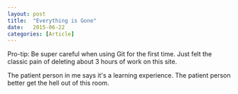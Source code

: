 ```yaml
---
layout: post
title:  "Everything is Gone"
date:   2015-06-22
categories: [Article]
---
```

Pro-tip: Be super careful when using Git for the first time. Just felt the classic pain of deleting about 3 hours of work on this site.

The patient person in me says it's a learning experience. The patient person better get the hell out of this room.
